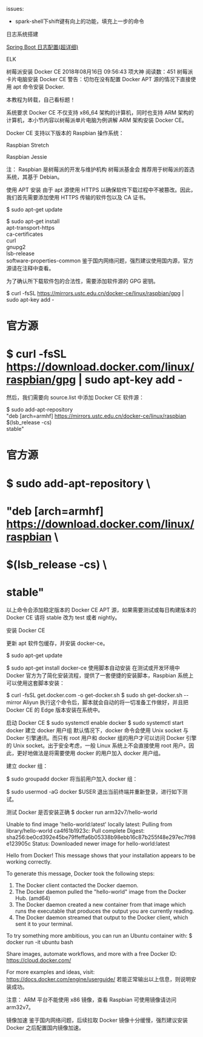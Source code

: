issues:
* spark-shell下shift键有向上的功能，填充上一步的命令





日志系统搭建

[Spring Boot 日志配置(超详细)](https://blog.csdn.net/inke88/article/details/75007649)


ELK

树莓派安装 Docker CE
2018年08月16日 09:56:43 项大神 阅读数：451
树莓派卡片电脑安装 Docker CE
警告：切勿在没有配置 Docker APT 源的情况下直接使用 apt 命令安装 Docker.

本教程为转载，自己看标题！

系统要求
Docker CE 不仅支持 x86_64 架构的计算机，同时也支持 ARM 架构的计算机，本小节内容以树莓派单片电脑为例讲解 ARM 架构安装 Docker CE。

Docker CE 支持以下版本的 Raspbian 操作系统：

Raspbian Stretch

Raspbian Jessie

注： Raspbian 是树莓派的开发与维护机构 树莓派基金会 推荐用于树莓派的首选系统，其基于 Debian。

使用 APT 安装
由于 apt 源使用 HTTPS 以确保软件下载过程中不被篡改。因此，我们首先需要添加使用 HTTPS 传输的软件包以及 CA 证书。

$ sudo apt-get update
 
$ sudo apt-get install \
     apt-transport-https \
     ca-certificates \
     curl \
     gnupg2 \
     lsb-release \
     software-properties-common
鉴于国内网络问题，强烈建议使用国内源，官方源请在注释中查看。

为了确认所下载软件包的合法性，需要添加软件源的 GPG 密钥。

$ curl -fsSL https://mirrors.ustc.edu.cn/docker-ce/linux/raspbian/gpg | sudo apt-key add -
 
 
# 官方源
# $ curl -fsSL https://download.docker.com/linux/raspbian/gpg | sudo apt-key add -
然后，我们需要向 source.list 中添加 Docker CE 软件源：

$ sudo add-apt-repository \
    "deb [arch=armhf] https://mirrors.ustc.edu.cn/docker-ce/linux/raspbian \
    $(lsb_release -cs) \
    stable"
 
 
# 官方源
# $ sudo add-apt-repository \
#    "deb [arch=armhf] https://download.docker.com/linux/raspbian \
#    $(lsb_release -cs) \
#    stable"
以上命令会添加稳定版本的 Docker CE APT 源，如果需要测试或每日构建版本的 Docker CE 请将 stable 改为 test 或者 nightly。

安装 Docker CE

更新 apt 软件包缓存，并安装 docker-ce。

$ sudo apt-get update
 
$ sudo apt-get install docker-ce
使用脚本自动安装
在测试或开发环境中 Docker 官方为了简化安装流程，提供了一套便捷的安装脚本，Raspbian 系统上可以使用这套脚本安装：

$ curl -fsSL get.docker.com -o get-docker.sh
$ sudo sh get-docker.sh --mirror Aliyun
执行这个命令后，脚本就会自动的将一切准备工作做好，并且把 Docker CE 的 Edge 版本安装在系统中。

启动 Docker CE
$ sudo systemctl enable docker
$ sudo systemctl start docker
建立 docker 用户组
默认情况下，docker 命令会使用 Unix socket 与 Docker 引擎通讯。而只有 root 用户和 docker 组的用户才可以访问 Docker 引擎的 Unix socket。出于安全考虑，一般 Linux 系统上不会直接使用 root 用户。因此，更好地做法是将需要使用 docker 的用户加入 docker 用户组。

建立 docker 组：

$ sudo groupadd docker
将当前用户加入 docker 组：

$ sudo usermod -aG docker $USER
退出当前终端并重新登录，进行如下测试。

测试 Docker 是否安装正确
$ docker run arm32v7/hello-world
 
Unable to find image 'hello-world:latest' locally
latest: Pulling from library/hello-world
ca4f61b1923c: Pull complete
Digest: sha256:be0cd392e45be79ffeffa6b05338b98ebb16c87b255f48e297ec7f98e123905c
Status: Downloaded newer image for hello-world:latest
 
Hello from Docker!
This message shows that your installation appears to be working correctly.
 
To generate this message, Docker took the following steps:
 1. The Docker client contacted the Docker daemon.
 2. The Docker daemon pulled the "hello-world" image from the Docker Hub.
    (amd64)
 3. The Docker daemon created a new container from that image which runs the
    executable that produces the output you are currently reading.
 4. The Docker daemon streamed that output to the Docker client, which sent it
    to your terminal.
 
To try something more ambitious, you can run an Ubuntu container with:
 $ docker run -it ubuntu bash
 
Share images, automate workflows, and more with a free Docker ID:
 https://cloud.docker.com/
 
For more examples and ideas, visit:
 https://docs.docker.com/engine/userguide/
若能正常输出以上信息，则说明安装成功。

注意： ARM 平台不能使用 x86 镜像，查看 Raspbian 可使用镜像请访问 arm32v7。

镜像加速
鉴于国内网络问题，后续拉取 Docker 镜像十分缓慢，强烈建议安装 Docker 之后配置国内镜像加速。












